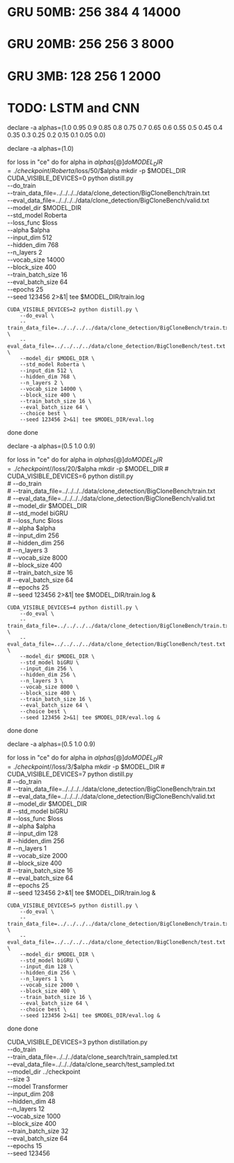 # GRU 50MB: 256 384 4 14000
# GRU 20MB: 256 256 3 8000
# GRU 3MB: 128 256 1 2000
# TODO: LSTM and CNN
declare -a alphas=(1.0 0.95 0.9 0.85 0.8 0.75 0.7 0.65 0.6 0.55 0.5 0.45 0.4 0.35 0.3 0.25 0.2 0.15 0.1 0.05 0.0)

declare -a alphas=(1.0)

for loss in "ce"
do
  for alpha in ${alphas[@]}
  do
    MODEL_DIR=./checkpoint/Roberta/$loss/50/$alpha
    mkdir -p $MODEL_DIR
    CUDA_VISIBLE_DEVICES=0 python distill.py \
        --do_train \
        --train_data_file=../../../../data/clone_detection/BigCloneBench/train.txt \
        --eval_data_file=../../../../data/clone_detection/BigCloneBench/valid.txt \
        --model_dir $MODEL_DIR \
        --std_model Roberta \
        --loss_func $loss \
        --alpha $alpha \
        --input_dim 512 \
        --hidden_dim 768 \
        --n_layers 2 \
        --vocab_size 14000 \
        --block_size 400 \
        --train_batch_size 16 \
        --eval_batch_size 64 \
        --epochs 25 \
        --seed 123456 2>&1| tee $MODEL_DIR/train.log 

    CUDA_VISIBLE_DEVICES=2 python distill.py \
        --do_eval \
        --train_data_file=../../../../data/clone_detection/BigCloneBench/train.txt \
        --eval_data_file=../../../../data/clone_detection/BigCloneBench/test.txt \
        --model_dir $MODEL_DIR \
        --std_model Roberta \
        --input_dim 512 \
        --hidden_dim 768 \
        --n_layers 2 \
        --vocab_size 14000 \
        --block_size 400 \
        --train_batch_size 16 \
        --eval_batch_size 64 \
        --choice best \
        --seed 123456 2>&1| tee $MODEL_DIR/eval.log 
  done
done 

declare -a alphas=(0.5 1.0 0.9)

for loss in "ce"
do
  for alpha in ${alphas[@]}
  do
    MODEL_DIR=./checkpoint//$loss/20/$alpha
    mkdir -p $MODEL_DIR
    # CUDA_VISIBLE_DEVICES=6 python distill.py \
    #     --do_train \
    #     --train_data_file=../../../../data/clone_detection/BigCloneBench/train.txt \
    #     --eval_data_file=../../../../data/clone_detection/BigCloneBench/valid.txt \
    #     --model_dir $MODEL_DIR \
    #     --std_model biGRU \
    #     --loss_func $loss \
    #     --alpha $alpha \
    #     --input_dim 256 \
    #     --hidden_dim 256 \
    #     --n_layers 3 \
    #     --vocab_size 8000 \
    #     --block_size 400 \
    #     --train_batch_size 16 \
    #     --eval_batch_size 64 \
    #     --epochs 25 \
    #     --seed 123456 2>&1| tee $MODEL_DIR/train.log &

    CUDA_VISIBLE_DEVICES=4 python distill.py \
        --do_eval \
        --train_data_file=../../../../data/clone_detection/BigCloneBench/train.txt \
        --eval_data_file=../../../../data/clone_detection/BigCloneBench/test.txt \
        --model_dir $MODEL_DIR \
        --std_model biGRU \
        --input_dim 256 \
        --hidden_dim 256 \
        --n_layers 3 \
        --vocab_size 8000 \
        --block_size 400 \
        --train_batch_size 16 \
        --eval_batch_size 64 \
        --choice best \
        --seed 123456 2>&1| tee $MODEL_DIR/eval.log &
  done
done 

declare -a alphas=(0.5 1.0 0.9)

for loss in "ce"
do
  for alpha in ${alphas[@]}
  do
    MODEL_DIR=./checkpoint//$loss/3/$alpha
    mkdir -p $MODEL_DIR
    # CUDA_VISIBLE_DEVICES=7 python distill.py \
    #     --do_train \
    #     --train_data_file=../../../../data/clone_detection/BigCloneBench/train.txt \
    #     --eval_data_file=../../../../data/clone_detection/BigCloneBench/valid.txt \
    #     --model_dir $MODEL_DIR \
    #     --std_model biGRU \
    #     --loss_func $loss \
    #     --alpha $alpha \
    #     --input_dim 128 \
    #     --hidden_dim 256 \
    #     --n_layers 1 \
    #     --vocab_size 2000 \
    #     --block_size 400 \
    #     --train_batch_size 16 \
    #     --eval_batch_size 64 \
    #     --epochs 25 \
    #     --seed 123456 2>&1| tee $MODEL_DIR/train.log &

    CUDA_VISIBLE_DEVICES=5 python distill.py \
        --do_eval \
        --train_data_file=../../../../data/clone_detection/BigCloneBench/train.txt \
        --eval_data_file=../../../../data/clone_detection/BigCloneBench/test.txt \
        --model_dir $MODEL_DIR \
        --std_model biGRU \
        --input_dim 128 \
        --hidden_dim 256 \
        --n_layers 1 \
        --vocab_size 2000 \
        --block_size 400 \
        --train_batch_size 16 \
        --eval_batch_size 64 \
        --choice best \
        --seed 123456 2>&1| tee $MODEL_DIR/eval.log &
  done
done 


CUDA_VISIBLE_DEVICES=3 python distillation.py \
    --do_train \
    --train_data_file=../../../data/clone_search/train_sampled.txt \
    --eval_data_file=../../../data/clone_search/test_sampled.txt \
    --model_dir ../checkpoint \
    --size 3 \
    --model Transformer \
    --input_dim 208 \
    --hidden_dim 48 \
    --n_layers 12 \
    --vocab_size 1000 \
    --block_size 400 \
    --train_batch_size 32 \
    --eval_batch_size 64 \
    --epochs 15 \
    --seed 123456